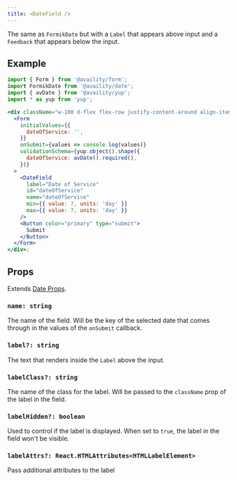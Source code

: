 ```yaml
---
title: <DateField />
---
```


The same as `FormikDate` but with a `Label` that appears above input and a `Feedback` that appears below the input.

## Example

```jsx  viewCode=true
import { Form } from '@availity/form';
import FormikDate from '@availity/date';
import { avDate } from '@availity/yup';
import * as yup from 'yup';

<div className="w-100 d-flex flex-row justify-content-around align-items-center">
  <Form
    initialValues={{
      dateOfService: '',
    }}
    onSubmit={values => console.log(values)}
    validationSchema={yup.object().shape({
      dateOfService: avDate().required(),
    })}
  >
    <DateField
      label="Date of Service"
      id="dateOfService"
      name="dateOfService"
      min={{ value: 7, units: 'day' }}
      max={{ value: 7, units: 'day' }}
    />
    <Button color="primary" type="submit">
      Submit
    </Button>
  </Form>
</div>;
```

## Props

Extends [Date Props](/form/date/components/date/#props).

### `name: string`

The name of the field. Will be the key of the selected date that comes through in the values of the `onSubmit` callback.

### `label?: string`

The text that renders inside the `Label` above the input.

### `labelClass?: string`

The name of the class for the label. Will be passed to the `className` prop of the label in the field.

### `labelHidden?: boolean`

Used to control if the label is displayed. When set to `true`, the label in the field won't be visible.

### `labelAttrs?: React.HTMLAttributes<HTMLLabelElement>`

Pass additional attributes to the label
